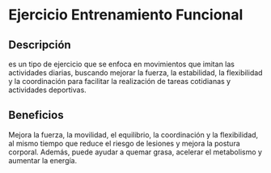 # Ejercicio Entrenamiento Funcional


## Descripción
es un tipo de ejercicio que se enfoca en movimientos que imitan las actividades diarias, buscando mejorar la fuerza, la estabilidad, la flexibilidad y la coordinación para facilitar la realización de tareas cotidianas y actividades deportivas.


## Beneficios
Mejora la fuerza, la movilidad, el equilibrio, la coordinación y la flexibilidad, al mismo tiempo que reduce el riesgo de lesiones y mejora la postura corporal. Además, puede ayudar a quemar grasa, acelerar el metabolismo y aumentar la energía. 